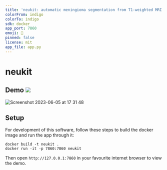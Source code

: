 ```yaml
---
title: 'neukit: automatic meningioma segmentation from T1-weighted MRI'
colorFrom: indigo
colorTo: indigo
sdk: docker
app_port: 7860
emoji: 🔎
pinned: false
license: mit
app_file: app.py
---
```


# neukit

## Demo <a target="_blank" href="https://huggingface.co/spaces/andreped/neukit"><img src="https://img.shields.io/badge/🤗%20Hugging%20Face-Spaces-yellow.svg"></a>

![Screenshot 2023-06-05 at 17 31 48](https://github.com/andreped/neukit/assets/29090665/f184fda5-b9db-48fb-b096-dd589e8fce81)

## Setup

For development of this software, follow these steps to build the docker image and run the app through it:

```
docker build -t neukit .
docker run -it -p 7860:7860 neukit
```

Then open `http://127.0.0.1:7860` in your favourite internet browser to view the demo.
